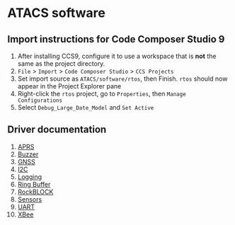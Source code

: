 # ATACS software
## Import instructions for Code Composer Studio 9
1. After installing CCS9, configure it to use a workspace that is **not** the same as the project directory.
2. `File` > `Import` > `Code Composer Studio` > `CCS Projects`
3. Set import source as `ATACS/software/rtos`, then Finish. `rtos` should now appear in the Project Explorer pane
4. Right-click the `rtos` project, go to `Properties`, then `Manage Configurations`
5. Select `Debug_Large_Date_Model` and `Set Active`

## Driver documentation
1. [APRS](./src/aprs/README.md)
2. [Buzzer](./src/buzzer/README.md)
3. [GNSS](./src/gnss/README.md)
4. [I2C](./src/I2C/README.md)
5. [Logging](./src/logging/README.md)
6. [Ring Buffer](./src/ring_buff/README.md)
7. [RockBLOCK](./src/RockBLOCK/README.md)
8. [Sensors](./src/Sensors/README.md)
9. [UART](./src/uart/README.md)
10. [XBee](./src/XBee/README.md)

